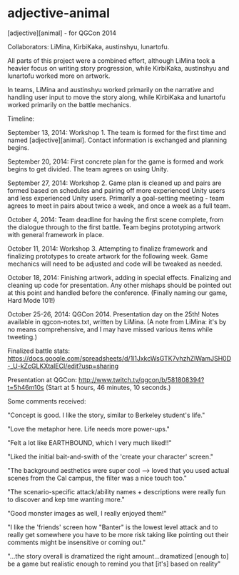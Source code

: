adjective-animal
================

[adjective][animal] - for QGCon 2014

Collaborators: LiMina, KirbiKaka, austinshyu, lunartofu.

All parts of this project were a combined effort, although LiMina took a heavier focus on writing story progression, while KirbiKaka, austinshyu and lunartofu worked more on artwork.

In teams, LiMina and austinshyu worked primarily on the narrative and handling user input to move the story along, while KirbiKaka and lunartofu worked primarily on the battle mechanics.

Timeline:

September 13, 2014: Workshop 1. The team is formed for the first time and named [adjective][animal]. Contact information is exchanged and planning begins.

September 20, 2014: First concrete plan for the game is formed and work begins to get divided. The team agrees on using Unity.

September 27, 2014: Workshop 2. Game plan is cleaned up and pairs are formed based on schedules and pairing off more experienced Unity users and less experienced Unity users. Primarily a goal-setting meeting - team agrees to meet in pairs about twice a week, and once a week as a full team.

October 4, 2014: Team deadline for having the first scene complete, from the dialogue through to the first battle. Team begins prototyping artwork with general framework in place.

October 11, 2014: Workshop 3. Attempting to finalize framework and finalizing prototypes to create artwork for the following week. Game mechanics will need to be adjusted and code will be tweaked as needed.

October 18, 2014: Finishing artwork, adding in special effects. Finalizing and cleaning up code for presentation. Any other mishaps should be pointed out at this point and handled before the conference. (Finally naming our game, Hard Mode 101!)

October 25-26, 2014: QGCon 2014. Presentation day on the 25th! Notes available in qgcon-notes.txt, written by LiMina. (A note from LiMina: it's by no means comprehensive, and I may have missed various items while tweeting.)

Finalized battle stats: https://docs.google.com/spreadsheets/d/1l1JxkcWsGTK7vhzhZlWamJSH0D-_U-kZcGLKXtalECI/edit?usp=sharing

Presentation at QGCon: http://www.twitch.tv/qgcon/b/581808394?t=5h46m10s (Start at 5 hours, 46 minutes, 10 seconds.)

Some comments received:

"Concept is good. I like the story, similar to Berkeley student's life."

"Love the metaphor here. Life needs more power-ups."

"Felt a lot like EARTHBOUND, which I very much liked!!"

"Liked the initial bait-and-swith of the 'create your character' screen."

"The background aesthetics were super cool --> loved that you used actual scenes from the Cal campus, the filter was a nice touch too."

"The scenario-specific attack/ability names + descriptions were really fun to discover and kep tme wanting more."

"Good monster images as well, I really enjoyed them!"

"I like the 'friends' screen how "Banter" is the lowest level attack and to really get somewhere you have to be more risk taking like pointing out their comments might be insensitive or coming out."

"...the story overall is dramatized the right amount...dramatized [enough to] be a game but realistic enough to remind you that [it's] based on reality"
